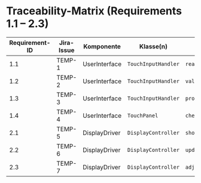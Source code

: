 # Traceability-Matrix (Requirements 1.1 – 2.3)

| Requirement-ID | Jira-Issue | Komponente | Klasse(n) | Schnittstelle(n) | Testfall(e) |
|----------------|-------------|-------------|-------------|------------------|--------------|
| 1.1 | TEMP-1 | UserInterface | `TouchInputHandler` | `readUserTemperature()` | UI1 |
| 1.2 | TEMP-2 | UserInterface | `TouchInputHandler` | `validateTemperatureRange()` | UI2 |
| 1.3 | TEMP-3 | UserInterface | `TouchInputHandler` | `processInput()` | NF1 |
| 1.4 | TEMP-4 | UserInterface | `TouchPanel` | `checkDurability()` | NF2 |
| 2.1 | TEMP-5 | DisplayDriver | `DisplayController` | `showSetTemperature()` | UI3 |
| 2.2 | TEMP-6 | DisplayDriver | `DisplayController` | `updateDisplay()` | UI4 |
| 2.3 | TEMP-7 | DisplayDriver | `DisplayController` | `adjustBrightness()` | NF3 |

